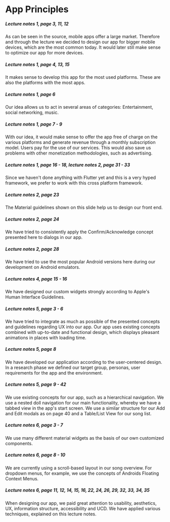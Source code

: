 # App Principles

##### Lecture notes 1, page 3, 11, 12

As can be seen in the source, mobile apps offer a large market. Therefore and through the lecture we decided to design our app for bigger mobile devices, which are the most common today. It would later still make sense to optimize our app for more devices.

##### Lecture notes 1, page 4, 13, 15

It makes sense to develop this app for the most used platforms. These are also the platforms with the most apps. 

##### Lecture notes 1, page 6

Our idea allows us to act in several areas of categories: Entertainment, social networking, music.

##### Lecture notes 1, page 7 - 9

With our idea, it would make sense to offer the app free of charge on the various platforms and generate revenue through a monthly subscription model. Users pay for the use of our services. This would also save us problems with other monetization methodologies, such as advertising.

##### Lecture notes 1, page 16 - 18, lecture notes 2, page 31 - 33

Since we haven't done anything with Flutter yet and this is a very hyped framework, we prefer to work with this cross platform framework.

##### Lecture notes 2, page 23

The Material guidelines shown on this slide help us to design our front end.

##### Lecture notes 2, page 24

We have tried to consistently apply the Confirm/Acknowledge concept presented here to dialogs in our app.

##### Lecture notes 2, page 28

We have tried to use the most popular Android versions here during our development on Android emulators.

##### Lecture notes 4, page 15 - 16

We have designed our custom widgets strongly according to Apple's Human Interface Guidelines.

##### Lecture notes 5, page 3 - 6

We have tried to integrate as much as possible of the presented concepts and guidelines regarding UX into our app. Our app uses existing concepts combined with up-to-date and functional design, which displays pleasant animations in places with loading time.

##### Lecture notes 5, page 8

We have developed our application according to the user-centered design. In a research phase we defined our target group, personas, user requirements for the app and the environment.

##### Lecture notes 5, page 9 - 42

We use existing concepts for our app, such as a hierarchical navigation. We use a nested doll navigation for our main functionality, whereby we have a tabbed view in the app's start screen. We use a similar structure for our Add and Edit modals as on page 40 and a Table/List View for our song list.

##### Lecture notes 6, page 3 - 7

We use many different material widgets as the basis of our own customized components.

##### Lecture notes 6, page 8 - 10

We are currently using a scroll-based layout in our song overview. For dropdown menus, for example, we use the concepts of Androids Floating Context Menus.

##### Lecture notes 6, page 11, 12, 14, 15, 16, 22, 24, 26, 29, 32, 33, 34, 35

When designing our app, we paid great attention to usability, aesthetics, UX, information structure, accessibility and UCD. We have applied various techniques, explained on this lecture notes.